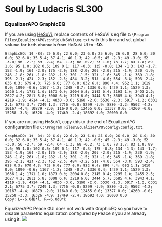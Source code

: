 # Soul by Ludacris SL300
### EqualizerAPO GraphicEQ
If you are using [HeSuVi](https://sourceforge.net/projects/hesuvi/), replace contents of HeSuVi's eq file `C:\Program Files\EqualizerAPO\config\HeSuVi\eq.txt` with this line and set global volume for both channels from HeSuVi UI to **-60**.
```
GraphicEQ: 10 -84; 20 6.0; 22 6.0; 23 6.0; 25 6.0; 26 6.0; 28 6.0; 30 6.0; 32 6.0; 35 5.4; 37 4.1; 40 1.3; 42 -0.5; 45 -2.3; 49 -3.0; 52 -3.0; 56 -2.7; 59 -2.4; 64 -1.3; 68 -0.2; 73 1.0; 78 1.7; 83 1.8; 89 1.6; 95 1.0; 102 0.5; 109 0.1; 117 -0.3; 125 -0.8; 134 -1.3; 143 -1.7; 153 -1.9; 164 -2.0; 175 -2.0; 188 -2.0; 201 -2.0; 215 -1.9; 230 -1.9; 246 -1.8; 263 -1.8; 282 -1.5; 301 -1.5; 323 -1.6; 345 -1.6; 369 -1.8; 395 -2.1; 423 -2.3; 452 -2.5; 484 -3.2; 518 -4.0; 554 -3.8; 593 -2.4; 635 0.3; 679 4.3; 726 6.0; 777 6.0; 832 6.0; 890 4.4; 952 1.1; 1019 0.0; 1090 -0.6; 1167 -1.2; 1248 -0.7; 1336 0.4; 1429 1.1; 1529 1.3; 1636 1.4; 1751 1.0; 1873 0.9; 2004 0.8; 2145 0.4; 2295 1.0; 2455 2.5; 2627 4.2; 2811 5.8; 3008 6.0; 3219 6.0; 3444 5.7; 3685 4.6; 3943 4.1; 4219 -1.9; 4514 -4.1; 4830 -3.6; 5168 -2.0; 5530 -2.3; 5917 -1.2; 6331 2.1; 6775 3.7; 7249 1.3; 7756 -0.0; 8299 -1.9; 8880 -3.2; 9502 -4.2; 10167 -4.4; 10879 -2.0; 11640 0.0; 12455 0.0; 13327 0.0; 14260 -0.0; 15258 -3.3; 16326 -4.9; 17469 -2.4; 18692 0.0; 20000 0.0
```
If you are not using HeSuVi, copy this to the end of EqualizerAPO configuration file `C:\Program Files\EqualizerAPO\config\config.txt`.
```
GraphicEQ: 10 -84; 20 6.0; 22 6.0; 23 6.0; 25 6.0; 26 6.0; 28 6.0; 30 6.0; 32 6.0; 35 5.4; 37 4.1; 40 1.3; 42 -0.5; 45 -2.3; 49 -3.0; 52 -3.0; 56 -2.7; 59 -2.4; 64 -1.3; 68 -0.2; 73 1.0; 78 1.7; 83 1.8; 89 1.6; 95 1.0; 102 0.5; 109 0.1; 117 -0.3; 125 -0.8; 134 -1.3; 143 -1.7; 153 -1.9; 164 -2.0; 175 -2.0; 188 -2.0; 201 -2.0; 215 -1.9; 230 -1.9; 246 -1.8; 263 -1.8; 282 -1.5; 301 -1.5; 323 -1.6; 345 -1.6; 369 -1.8; 395 -2.1; 423 -2.3; 452 -2.5; 484 -3.2; 518 -4.0; 554 -3.8; 593 -2.4; 635 0.3; 679 4.3; 726 6.0; 777 6.0; 832 6.0; 890 4.4; 952 1.1; 1019 0.0; 1090 -0.6; 1167 -1.2; 1248 -0.7; 1336 0.4; 1429 1.1; 1529 1.3; 1636 1.4; 1751 1.0; 1873 0.9; 2004 0.8; 2145 0.4; 2295 1.0; 2455 2.5; 2627 4.2; 2811 5.8; 3008 6.0; 3219 6.0; 3444 5.7; 3685 4.6; 3943 4.1; 4219 -1.9; 4514 -4.1; 4830 -3.6; 5168 -2.0; 5530 -2.3; 5917 -1.2; 6331 2.1; 6775 3.7; 7249 1.3; 7756 -0.0; 8299 -1.9; 8880 -3.2; 9502 -4.2; 10167 -4.4; 10879 -2.0; 11640 0.0; 12455 0.0; 13327 0.0; 14260 -0.0; 15258 -3.3; 16326 -4.9; 17469 -2.4; 18692 0.0; 20000 0.0
Copy: L=-6.0dB*l, R=-6.0dB*R
```
EqualizerAPO Peace GUI does not work with GraphicEQ so you have to disable parametric equalization configured by Peace if you are already using it.
![](https://raw.githubusercontent.com/jaakkopasanen/AutoEq/master/results/Sonoma%20Model%20One/innerfidelity/onear/Soul%20by%20Ludacris%20SL300/Soul%20by%20Ludacris%20SL300.png)
